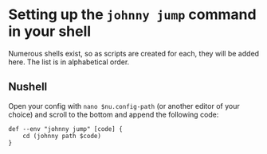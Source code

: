 # Setting up the `johnny jump` command in your shell

Numerous shells exist, so as scripts are created for each, they will be added here. The list is in alphabetical order.

## Nushell

Open your config with `nano $nu.config-path` (or another editor of your choice) and scroll to the bottom and append the following code:

```nu
def --env "johnny jump" [code] {
    cd (johnny path $code)
}
```
